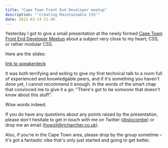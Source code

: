 ```yaml
---
title: "Cape Town Front End Developer meetup"
description: "'Creating Maintainable CSS'"
date: 2013-03-14 21:48
---
```


Yesterday I got to give a small presentation at the newly formed [Cape Town Front End Developer Meetup](http://www.meetup.com/ctfeds/) about a subject very close to my heart; CSS, or rather modular CSS.

Here are the slides:

<script async class="speakerdeck-embed" data-id="23f863406f7f01305790123139082352" data-ratio="1.33333333333333" src="//speakerdeck.com/assets/embed.js"></script>
[link to speakerdeck](https://speakerdeck.com/richarcher/creating-maintainable-css)

It was both terrifying and exiting to give my first technical talk to a room full of experienced and knowledgable peers, and if it's something you haven't done yet, I cannot recommend it enough. In the words of the smart chap that convinced me to give it a go: "There's got to be _someone_ that doesn't know about this stuff".

Wise words indeed.

If you do have any questions about any points raised by the presentation, please don't hesitate to get in touch with me on Twitter ([&commat;slocombe](http://twitter.com/slocombe)) or drop me an email ([howzit@richarcher.co.uk](mailto:howzit@richarcher.co.uk)).

Also, if you're in the Cape Town area, please drop by the group sometime – it's got a fantastic vibe that's only just started and going to get better.
